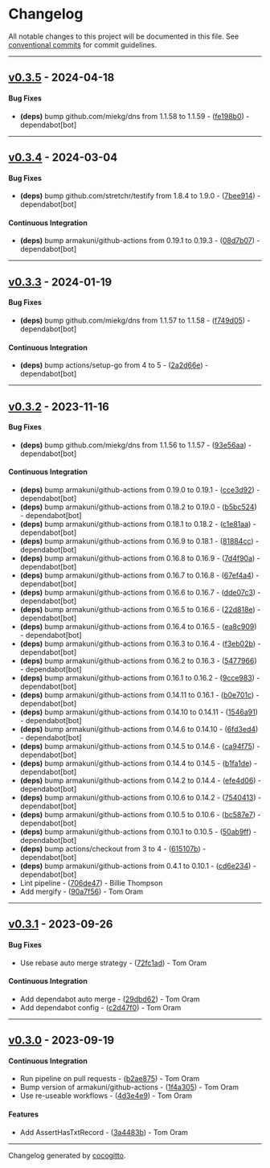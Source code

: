 # Changelog
All notable changes to this project will be documented in this file. See [conventional commits](https://www.conventionalcommits.org/) for commit guidelines.

- - -
## [v0.3.5](https://github.com/armakuni/go-dns-assertions/compare/v0.3.4..v0.3.5) - 2024-04-18
#### Bug Fixes
- **(deps)** bump github.com/miekg/dns from 1.1.58 to 1.1.59 - ([fe198b0](https://github.com/armakuni/go-dns-assertions/commit/fe198b0bb9dc5fa7bf3ddcd12758292999ee4ca7)) - dependabot[bot]

- - -

## [v0.3.4](https://github.com/armakuni/go-dns-assertions/compare/v0.3.3..v0.3.4) - 2024-03-04
#### Bug Fixes
- **(deps)** bump github.com/stretchr/testify from 1.8.4 to 1.9.0 - ([7bee914](https://github.com/armakuni/go-dns-assertions/commit/7bee91428f211da496f91569ea1a03048a56ccd9)) - dependabot[bot]
#### Continuous Integration
- **(deps)** bump armakuni/github-actions from 0.19.1 to 0.19.3 - ([08d7b07](https://github.com/armakuni/go-dns-assertions/commit/08d7b073ec7e49868439ae1d050118138c46942e)) - dependabot[bot]

- - -

## [v0.3.3](https://github.com/armakuni/go-dns-assertions/compare/v0.3.2..v0.3.3) - 2024-01-19
#### Bug Fixes
- **(deps)** bump github.com/miekg/dns from 1.1.57 to 1.1.58 - ([f749d05](https://github.com/armakuni/go-dns-assertions/commit/f749d052dd76709b332de949ffb4e927e30fb73f)) - dependabot[bot]
#### Continuous Integration
- **(deps)** bump actions/setup-go from 4 to 5 - ([2a2d66e](https://github.com/armakuni/go-dns-assertions/commit/2a2d66eee16c2f861050dc5f167e01c68f60b1ae)) - dependabot[bot]

- - -

## [v0.3.2](https://github.com/armakuni/go-dns-assertions/compare/v0.3.1..v0.3.2) - 2023-11-16
#### Bug Fixes
- **(deps)** bump github.com/miekg/dns from 1.1.56 to 1.1.57 - ([93e56aa](https://github.com/armakuni/go-dns-assertions/commit/93e56aab2cba7dce1d29a51af453bb346ba4cb9f)) - dependabot[bot]
#### Continuous Integration
- **(deps)** bump armakuni/github-actions from 0.19.0 to 0.19.1 - ([cce3d92](https://github.com/armakuni/go-dns-assertions/commit/cce3d926f7954a7aebb5188756fa52c82ab0c5ed)) - dependabot[bot]
- **(deps)** bump armakuni/github-actions from 0.18.2 to 0.19.0 - ([b5bc524](https://github.com/armakuni/go-dns-assertions/commit/b5bc524eee69382aeb130b8691da1f6a6c0b652d)) - dependabot[bot]
- **(deps)** bump armakuni/github-actions from 0.18.1 to 0.18.2 - ([c1e81aa](https://github.com/armakuni/go-dns-assertions/commit/c1e81aa8217991d58c04f319af6f8567325f1a38)) - dependabot[bot]
- **(deps)** bump armakuni/github-actions from 0.16.9 to 0.18.1 - ([81884cc](https://github.com/armakuni/go-dns-assertions/commit/81884ccfe6d62e083354fac693b3c650af51fda5)) - dependabot[bot]
- **(deps)** bump armakuni/github-actions from 0.16.8 to 0.16.9 - ([7d4f90a](https://github.com/armakuni/go-dns-assertions/commit/7d4f90a11803c046cb66bbb2be5996e56e81efd4)) - dependabot[bot]
- **(deps)** bump armakuni/github-actions from 0.16.7 to 0.16.8 - ([67ef4a4](https://github.com/armakuni/go-dns-assertions/commit/67ef4a43922b876f6ec5526da328afcc6493123a)) - dependabot[bot]
- **(deps)** bump armakuni/github-actions from 0.16.6 to 0.16.7 - ([dde07c3](https://github.com/armakuni/go-dns-assertions/commit/dde07c371cd7a332efba9b0d16a761a96f6dbe39)) - dependabot[bot]
- **(deps)** bump armakuni/github-actions from 0.16.5 to 0.16.6 - ([22d818e](https://github.com/armakuni/go-dns-assertions/commit/22d818ef66427685239ca9e1ece2d9cfadced679)) - dependabot[bot]
- **(deps)** bump armakuni/github-actions from 0.16.4 to 0.16.5 - ([ea8c909](https://github.com/armakuni/go-dns-assertions/commit/ea8c909d77cfeb7699b01039f03b24821a12ca05)) - dependabot[bot]
- **(deps)** bump armakuni/github-actions from 0.16.3 to 0.16.4 - ([f3eb02b](https://github.com/armakuni/go-dns-assertions/commit/f3eb02b6d01fc2b90356614827a1fb2165e9ff56)) - dependabot[bot]
- **(deps)** bump armakuni/github-actions from 0.16.2 to 0.16.3 - ([5477966](https://github.com/armakuni/go-dns-assertions/commit/5477966f67ccb634a6c65086f59c0ebd2b914495)) - dependabot[bot]
- **(deps)** bump armakuni/github-actions from 0.16.1 to 0.16.2 - ([9cce983](https://github.com/armakuni/go-dns-assertions/commit/9cce983bee9be1e6137a75c38b664587013d7404)) - dependabot[bot]
- **(deps)** bump armakuni/github-actions from 0.14.11 to 0.16.1 - ([b0e701c](https://github.com/armakuni/go-dns-assertions/commit/b0e701c19a04d7dc4a35642b15e97aabd00c5f29)) - dependabot[bot]
- **(deps)** bump armakuni/github-actions from 0.14.10 to 0.14.11 - ([1546a91](https://github.com/armakuni/go-dns-assertions/commit/1546a9186971e97b85fe7b0a5054dad40fe98089)) - dependabot[bot]
- **(deps)** bump armakuni/github-actions from 0.14.6 to 0.14.10 - ([6fd3ed4](https://github.com/armakuni/go-dns-assertions/commit/6fd3ed4aa3a446806e9987554fe82e35aa6072f7)) - dependabot[bot]
- **(deps)** bump armakuni/github-actions from 0.14.5 to 0.14.6 - ([ca94f75](https://github.com/armakuni/go-dns-assertions/commit/ca94f75bcf7f31f977dcd151ac5e04d32dee7772)) - dependabot[bot]
- **(deps)** bump armakuni/github-actions from 0.14.4 to 0.14.5 - ([b1fa1de](https://github.com/armakuni/go-dns-assertions/commit/b1fa1de9567a1eb06f72154fd279fe8ab042dbbc)) - dependabot[bot]
- **(deps)** bump armakuni/github-actions from 0.14.2 to 0.14.4 - ([efe4d06](https://github.com/armakuni/go-dns-assertions/commit/efe4d06e30d2532cda66914d840eb37b0b0e2a36)) - dependabot[bot]
- **(deps)** bump armakuni/github-actions from 0.10.6 to 0.14.2 - ([7540413](https://github.com/armakuni/go-dns-assertions/commit/7540413418d10dc90b8a92fbb2a5008c18ce99b6)) - dependabot[bot]
- **(deps)** bump armakuni/github-actions from 0.10.5 to 0.10.6 - ([bc587e7](https://github.com/armakuni/go-dns-assertions/commit/bc587e73defea7a6eda044bfcb72c2c2f9ff1e69)) - dependabot[bot]
- **(deps)** bump armakuni/github-actions from 0.10.1 to 0.10.5 - ([50ab9ff](https://github.com/armakuni/go-dns-assertions/commit/50ab9ff62ba038fabe6f2c33a8ce3c3223e35c6f)) - dependabot[bot]
- **(deps)** bump actions/checkout from 3 to 4 - ([615107b](https://github.com/armakuni/go-dns-assertions/commit/615107b1ab85e26a6352cae3e582a25bfa99ff34)) - dependabot[bot]
- **(deps)** bump armakuni/github-actions from 0.4.1 to 0.10.1 - ([cd6e234](https://github.com/armakuni/go-dns-assertions/commit/cd6e234b1e5216d27432f228bdebc544ca7ff419)) - dependabot[bot]
- Lint pipeline - ([706de47](https://github.com/armakuni/go-dns-assertions/commit/706de479aa5a697937f08ef0998925e4d756a356)) - Billie Thompson
- Add mergify - ([90a7f56](https://github.com/armakuni/go-dns-assertions/commit/90a7f563f650b0eabaa2d18fa6e439c29b6b390f)) - Tom Oram

- - -

## [v0.3.1](https://github.com/armakuni/go-dns-assertions/compare/v0.3.0..v0.3.1) - 2023-09-26
#### Bug Fixes
- Use rebase auto merge strategy - ([72fc1ad](https://github.com/armakuni/go-dns-assertions/commit/72fc1ad5f82079bbbab1bbc4071da253bcf9953b)) - Tom Oram
#### Continuous Integration
- Add dependabot auto merge - ([29dbd62](https://github.com/armakuni/go-dns-assertions/commit/29dbd626d862dcddd599b49f6b68f3360f5e7c8f)) - Tom Oram
- Add dependabot config - ([c2d47f0](https://github.com/armakuni/go-dns-assertions/commit/c2d47f030531a8a68d5f674d611e564feabbaeba)) - Tom Oram

- - -

## [v0.3.0](https://github.com/armakuni/go-dns-assertions/compare/v0.2.0..v0.3.0) - 2023-09-19
#### Continuous Integration
- Run pipeline on pull requests - ([b2ae875](https://github.com/armakuni/go-dns-assertions/commit/b2ae875779a2442ba8624a5d784b260c5ffe5dab)) - Tom Oram
- Bump version of armakuni/github-actions - ([1f4a305](https://github.com/armakuni/go-dns-assertions/commit/1f4a30521a32fa0a5100cc18faf6c70723e799e0)) - Tom Oram
- Use re-useable workflows - ([4d3e4e9](https://github.com/armakuni/go-dns-assertions/commit/4d3e4e9a64af7add97e0a91238dcc31254a343ed)) - Tom Oram
#### Features
- Add AssertHasTxtRecord - ([3a4483b](https://github.com/armakuni/go-dns-assertions/commit/3a4483ba9395a678c6f42d6da42cb08c87ce1c3a)) - Tom Oram

- - -

Changelog generated by [cocogitto](https://github.com/cocogitto/cocogitto).